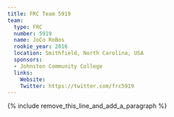 ```yaml
---
title: FRC Team 5919
team:
  type: FRC
  number: 5919
  name: JoCo RoBos
  rookie_year: 2016
  location: Smithfield, North Carolina, USA
  sponsors:
  - Johnston Community College
  links:
    Website:
    Twitter: https://twitter.com/frc5919
---
```


{% include remove_this_line_and_add_a_paragraph %}